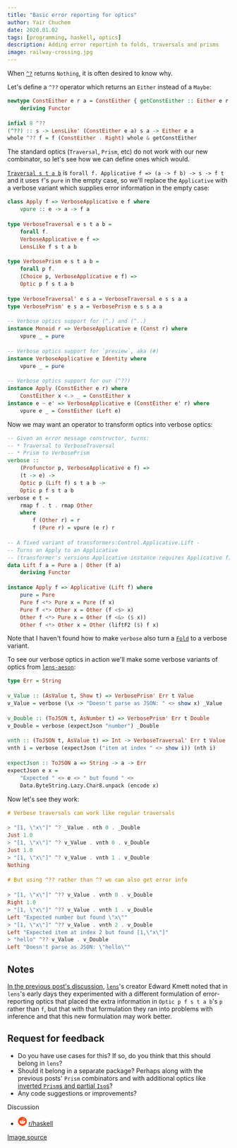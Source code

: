 ```yaml
---
title: "Basic error reporting for optics"
author: Yair Chuchem
date: 2020.01.02
tags: [programming, haskell, optics]
description: Adding error reportinh to folds, traversals and prisms
image: railway-crossing.jpg
---
```


When [`^?`](http://hackage.haskell.org/package/lens-4.18.1/docs/Control-Lens-Fold.html#v:-94--63-) returns `Nothing`, it is often desired to know why.

Let's define a `^??` operator which returns an `Either` instead of a `Maybe`:

```Haskell
newtype ConstEither e r a = ConstEither { getConstEither :: Either e r }
    deriving Functor

infixl 8 ^??
(^??) :: s -> LensLike' (ConstEither e a) s a -> Either e a
whole ^?? f = f (ConstEither . Right) whole & getConstEither
```

The standard optics (`Traversal`, `Prism`, etc) do not work with our new combinator, so let's see how we can define ones which would.

[`Traversal s t a b`](http://hackage.haskell.org/package/lens-4.18.1/docs/Control-Lens-Traversal.html#v:Traversal) is `forall f. Applicative f => (a -> f b) -> s -> f t` and it uses `f`'s `pure` in the empty case, so we'll replace the `Applicative` with a verbose variant which supplies error information in the empty case:

```Haskell
class Apply f => VerboseApplicative e f where
    vpure :: e -> a -> f a

type VerboseTraversal e s t a b =
    forall f.
    VerboseApplicative e f =>
    LensLike f s t a b

type VerbosePrism e s t a b =
    forall p f.
    (Choice p, VerboseApplicative e f) =>
    Optic p f s t a b

type VerboseTraversal' e s a = VerboseTraversal e s s a a
type VerbosePrism' e s a = VerbosePrism e s s a a

-- Verbose optics support for (^.) and (^..)
instance Monoid r => VerboseApplicative e (Const r) where
    vpure _ = pure

-- Verbose optics support for `preview`, aka (#)
instance VerboseApplicative e Identity where
    vpure _ = pure

-- Verbose optics support for our (^??)
instance Apply (ConstEither e r) where
    ConstEither x <.> _ = ConstEither x
instance e ~ e' => VerboseApplicative e (ConstEither e' r) where
    vpure e _ = ConstEither (Left e)
```

Now we may want an operator to transform optics into verbose optics:

```Haskell
-- Given an error message constructor, turns:
-- * Traversal to VerboseTraversal
-- * Prism to VerbosePrism
verbose ::
    (Profunctor p, VerboseApplicative e f) =>
    (t -> e) ->
    Optic p (Lift f) s t a b ->
    Optic p f s t a b
verbose e t =
    rmap f . t . rmap Other
    where
        f (Other r) = r
        f (Pure r) = vpure (e r) r

-- A fixed variant of transformers:Control.Applicative.Lift -
-- Turns an Apply to an Applicative
-- (transformer's versions Applicative instance requires Applicative f)
data Lift f a = Pure a | Other (f a)
    deriving Functor

instance Apply f => Applicative (Lift f) where
    pure = Pure
    Pure f <*> Pure x = Pure (f x)
    Pure f <*> Other x = Other (f <$> x)
    Other f <*> Pure x = Other (f <&> ($ x))
    Other f <*> Other x = Other (liftF2 ($) f x)
```

Note that I haven't found how to make `verbose` also turn a [`Fold`](http://hackage.haskell.org/package/lens-4.18.1/docs/Control-Lens-Fold.html#t:Fold) to a verbose variant.

To see our verbose optics in action we'll make some verbose variants of optics from [`lens-aeson`](https://hackage.haskell.org/package/lens-aeson/docs/Data-Aeson-Lens.html):

```Haskell
type Err = String

v_Value :: (AsValue t, Show t) => VerbosePrism' Err t Value
v_Value = verbose (\x -> "Doesn't parse as JSON: " <> show x) _Value

v_Double :: (ToJSON t, AsNumber t) => VerbosePrism' Err t Double
v_Double = verbose (expectJson "number") _Double

vnth :: (ToJSON t, AsValue t) => Int -> VerboseTraversal' Err t Value
vnth i = verbose (expectJson ("item at index " <> show i)) (nth i)

expectJson :: ToJSON a => String -> a -> Err
expectJson e x =
    "Expected " <> e <> " but found " <>
    Data.ByteString.Lazy.Char8.unpack (encode x)
```

Now let's see they work:

```Haskell
# Verbose traversals can work like regular traversals

> "[1, \"x\"]" ^? _Value . nth 0 . _Double
Just 1.0
> "[1, \"x\"]" ^? v_Value . vnth 0 . v_Double
Just 1.0
> "[1, \"x\"]" ^? v_Value . vnth 1 . v_Double
Nothing

# But using ^?? rather than ^? we can also get error info

> "[1, \"x\"]" ^?? v_Value . vnth 0 . v_Double
Right 1.0
> "[1, \"x\"]" ^?? v_Value . vnth 1 . v_Double
Left "Expected number but found \"x\""
> "[1, \"x\"]" ^?? v_Value . vnth 2 . v_Double
Left "Expected item at index 2 but found [1,\"x\"]"
> "hello" ^?? v_Value . v_Double
Left "Doesn't parse as JSON: \"hello\""
```

## Notes

[In the previous post's discussion](https://www.reddit.com/r/haskell/comments/eh4gpg/elegant_ast_parsing_and_building_with_prisms/fcl7dvv/), [`lens`](https://github.com/ekmett/lens)'s creator Edward Kmett noted that in `lens`'s early days they experimented with a different formulation of error-reporting optics that placed the extra information in `Optic p f s t a b`'s `p` rather than `f`, but that with that formulation they ran into problems with inference and that this new formulation may work better.

## Request for feedback

* Do you have use cases for this? If so, do you think that this should belong in `lens`?
* Should it belong in a separate package? Perhaps along with the previous posts' `Prism` combinators and with additional optics like [inverted `Prism`s and partial `Iso`s](https://github.com/ekmett/lens/issues/904)?
* Any code suggestions or improvements?

Discussion

* <img src="/images/reddit.svg" alt="reddit" style="width: 20px; display: inline;"/> [r/haskell](https://www.reddit.com/r/haskell/comments/ej15ar/basic_error_reporting_for_optics/)

[Image source](https://www.peakpx.com/637476/railway-line-train-railway-crossing-sky-no-people)
